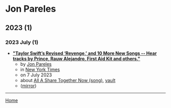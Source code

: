 # Jon Pareles

## 2023 (1)

### 2023 July (1)

 - [**"Taylor Swift’s Revised ‘Revenge,’ and 10 More New Songs -- Hear tracks by Prince, Rauw Alejandro, First Aid Kit and others."**](https://www.nytimes.com/2023/07/07/arts/music/playlist-taylor-swift-speak-now-better-than-revenge.html)
    - by [Jon Pareles](../../authors/jon-pareles/index.md)
    - in [New York Times](../../publications/new-york-times/index.md)
    - on 7 July 2023
    - about [All A Share Together Now (song)](../../topics/song/all-a-share-together-now/index.md), [vault](../../topics/vault/index.md)
    - ([mirror](https://web.archive.org/web/*/https://www.nytimes.com/2023/07/07/arts/music/playlist-taylor-swift-speak-now-better-than-revenge.html))

----

[Home](../index.md)
